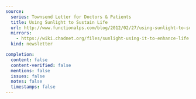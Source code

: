 ```yaml
---
source:
  series: Townsend Letter for Doctors & Patients
  title: Using Sunlight to Sustain Life
  url: http://www.functionalps.com/blog/2012/02/27/using-sunlight-to-sustain-life/
  mirrors:
    - https://wiki.chadnet.org/files/sunlight-using-it-to-enhance-life.pdf
  kind: newsletter

completion:
  content: false
  content-verified: false
  mentions: false
  issues: false
  notes: false
  timestamps: false
---
```

